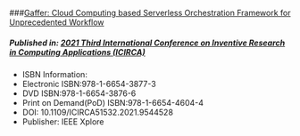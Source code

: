 ###<u>Gaffer: Cloud Computing based Serverless Orchestration Framework for Unprecedented Workflow</u>

##### Published in: <u>2021 Third International Conference on Inventive Research in Computing Applications (ICIRCA) </u>

- ISBN Information: 
- Electronic ISBN:978-1-6654-3877-3
- DVD ISBN:978-1-6654-3876-6
- Print on Demand(PoD) ISBN:978-1-6654-4604-4
- DOI: 10.1109/ICIRCA51532.2021.9544528
- Publisher: IEEE Xplore


